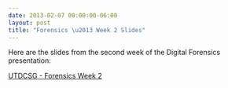 ```yaml
---
date: 2013-02-07 00:00:00-06:00
layout: post
title: "Forensics \u2013 Week 2 Slides"
---
```


Here are the slides from the second week of the Digital Forensics presentation:

[UTDCSG - Forensics Week 2](http://csg.utdallas.edu/wp-content/uploads/2013/02/UTDCSG-Forensics-Week-2.pptx)
